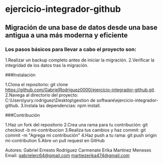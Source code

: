 # ejercicio-integrador-github

## Migración de una base de datos desde una base antigua a una más moderna y eficiente

### Los pasos básicos para llevar a cabo el proyecto son:

1.Realizar un backup completo antes de iniciar la migración.
2.Verificar la integridad de los datos tras la migración.

###Instalación

1.Clona el repositorio: git clone https://github.com/GabrielRodriguez0000/ejercicio-integrador-github.git.
2.Navega al directorio del proyecto: C:\Users\yury.rodriguez\Desktop\gestion de software\ejercicio-integrador-github.
3.Instala las dependencias: npm install.

###Contribución

1.Haz un fork del repositorio
2.Crea una rama para tu contribución: git checkout -b mi-contribucion
3.Realiza tus cambios y haz commit: git commit -m "Agrega mi contribución"
4.Haz push a tu rama: git push origin mi-contribution
5.Abre un pull request en GitHub

Autores: Gabriel Ernesto Rodríguez Carmenate
         Erika Martínez Meneses
Email: gabrielerc64@gmail.com
       martiezerika474@gmail.com
